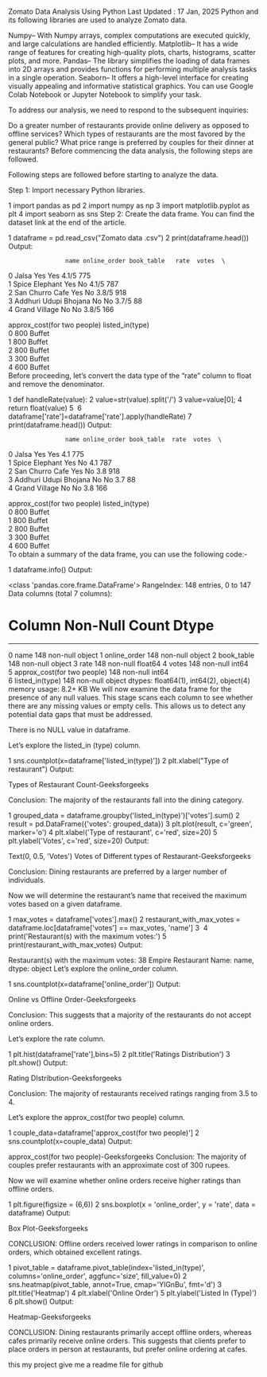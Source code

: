 Zomato Data Analysis Using Python
Last Updated : 17 Jan, 2025
Python and its following libraries are used to analyze Zomato data.

Numpy– With Numpy arrays, complex computations are executed quickly, and large calculations are handled efficiently.
Matplotlib– It has a wide range of features for creating high-quality plots, charts, histograms, scatter plots, and more.
Pandas– The library simplifies the loading of data frames into 2D arrays and provides functions for performing multiple analysis tasks in a single operation.
Seaborn– It offers a high-level interface for creating visually appealing and informative statistical graphics. 
You can use Google Colab Notebook or Jupyter Notebook to simplify your task.

To address our analysis, we need to respond to the subsequent inquiries:

Do a greater number of restaurants provide online delivery as opposed to offline services?
Which types of restaurants are the most favored by the general public?
What price range is preferred by couples for their dinner at restaurants?
Before commencing the data analysis, the following steps are followed.

Following steps are followed before starting to analyze the data.

Step 1: Import necessary Python libraries.

1
import pandas as pd
2
import numpy as np
3
import matplotlib.pyplot as plt
4
import seaborn as sns
Step 2: Create the data frame.
You can find the dataset link at the end of the article.


1
dataframe = pd.read_csv("Zomato data .csv")
2
print(dataframe.head())
Output:

                    name online_order book_table   rate  votes  \
0                  Jalsa          Yes        Yes  4.1/5    775   
1         Spice Elephant          Yes         No  4.1/5    787   
2        San Churro Cafe          Yes         No  3.8/5    918   
3  Addhuri Udupi Bhojana           No         No  3.7/5     88   
4          Grand Village           No         No  3.8/5    166   

   approx_cost(for two people) listed_in(type)  
0                          800          Buffet  
1                          800          Buffet  
2                          800          Buffet  
3                          300          Buffet  
4                          600          Buffet  
Before proceeding, let’s convert the data type of the “rate” column to float and remove the denominator.


1
def handleRate(value):
2
    value=str(value).split('/')
3
    value=value[0];
4
    return float(value)
5
​
6
dataframe['rate']=dataframe['rate'].apply(handleRate)
7
print(dataframe.head())
Output:

                    name online_order book_table  rate  votes  \
0                  Jalsa          Yes        Yes   4.1    775   
1         Spice Elephant          Yes         No   4.1    787   
2        San Churro Cafe          Yes         No   3.8    918   
3  Addhuri Udupi Bhojana           No         No   3.7     88   
4          Grand Village           No         No   3.8    166   

   approx_cost(for two people) listed_in(type)  
0                          800          Buffet  
1                          800          Buffet  
2                          800          Buffet  
3                          300          Buffet  
4                          600          Buffet  
To obtain a summary of the data frame, you can use the following code:-


1
dataframe.info()
Output:

<class 'pandas.core.frame.DataFrame'>
RangeIndex: 148 entries, 0 to 147
Data columns (total 7 columns):
 #   Column                       Non-Null Count  Dtype  
---  ------                       --------------  -----  
 0   name                         148 non-null    object 
 1   online_order                 148 non-null    object 
 2   book_table                   148 non-null    object 
 3   rate                         148 non-null    float64
 4   votes                        148 non-null    int64  
 5   approx_cost(for two people)  148 non-null    int64  
 6   listed_in(type)              148 non-null    object 
dtypes: float64(1), int64(2), object(4)
memory usage: 8.2+ KB
We will now examine the data frame for the presence of any null values. This stage scans each column to see whether there are any missing values or empty cells. This allows us to detect any potential data gaps that must be addressed.

There is no NULL value in dataframe.


Let’s explore the listed_in (type) column.


1
sns.countplot(x=dataframe['listed_in(type)'])
2
plt.xlabel("Type of restaurant")
Output:

Types of Restaurant Count-Geeksforgeeks

Conclusion: The majority of the restaurants fall into the dining category.



1
grouped_data = dataframe.groupby('listed_in(type)')['votes'].sum()
2
result = pd.DataFrame({'votes': grouped_data})
3
plt.plot(result, c='green', marker='o')
4
plt.xlabel('Type of restaurant', c='red', size=20)
5
plt.ylabel('Votes', c='red', size=20)
Output:

Text(0, 0.5, 'Votes')
Votes of Different types of Restaurant-Geeksforgeeks

Conclusion: Dining restaurants are preferred by a larger number of individuals.


Now we will determine the restaurant’s name that received the maximum votes based on a given dataframe.


1
max_votes = dataframe['votes'].max()
2
restaurant_with_max_votes = dataframe.loc[dataframe['votes'] == max_votes, 'name']
3
​
4
print('Restaurant(s) with the maximum votes:')
5
print(restaurant_with_max_votes)
Output:

Restaurant(s) with the maximum votes:
38    Empire Restaurant
Name: name, dtype: object
Let’s explore the online_order column.


1
sns.countplot(x=dataframe['online_order'])
Output:

Online vs Offline Order-Geeksforgeeks

Conclusion: This suggests that a majority of the restaurants do not accept online orders.


Let’s explore the rate column.


1
plt.hist(dataframe['rate'],bins=5)
2
plt.title('Ratings Distribution')
3
plt.show()
Output:

Rating DIstribution-Geeksforgeeks

Conclusion: The majority of restaurants received ratings ranging from 3.5 to 4.


Let’s explore the approx_cost(for two people) column.


1
couple_data=dataframe['approx_cost(for two people)']
2
sns.countplot(x=couple_data)
Output:

 approx_cost(for two people)-Geeksforgeeks
Conclusion: The majority of couples prefer restaurants with an approximate cost of 300 rupees.


Now we will examine whether online orders receive higher ratings than offline orders.


1
plt.figure(figsize = (6,6))
2
sns.boxplot(x = 'online_order', y = 'rate', data = dataframe)
Output:

Box Plot-Geeksforgeeks

CONCLUSION: Offline orders received lower ratings in comparison to online orders, which obtained excellent ratings.



1
pivot_table = dataframe.pivot_table(index='listed_in(type)', columns='online_order', aggfunc='size', fill_value=0)
2
sns.heatmap(pivot_table, annot=True, cmap='YlGnBu', fmt='d')
3
plt.title('Heatmap')
4
plt.xlabel('Online Order')
5
plt.ylabel('Listed In (Type)')
6
plt.show()
Output:

Heatmap-Geeksforgeeks

CONCLUSION: Dining restaurants primarily accept offline orders, whereas cafes primarily receive online orders. This suggests that clients prefer to place orders in person at restaurants, but prefer online ordering at cafes.

this my project give me a readme file for github
